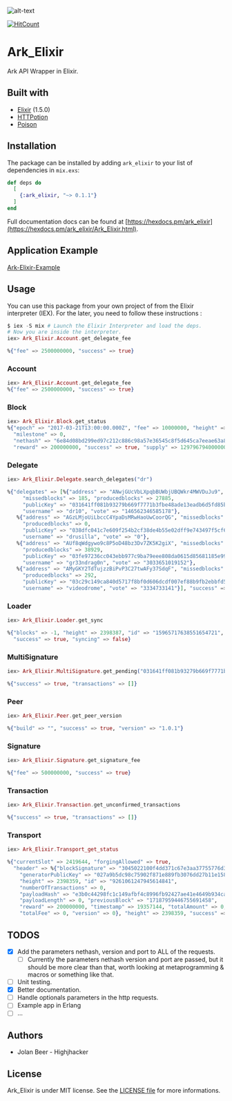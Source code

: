 ![alt-text](https://scontent.fbru2-1.fna.fbcdn.net/v/t35.0-12/23269860_10212735403773069_705991494_o.png?oh=93232fd3932bf4440e3b271a63de4dc5&oe=5A011D32)

[![HitCount](http://hits.dwyl.io/Highjhacker/Ark-Elixir.svg)](http://hits.dwyl.io/Highjhacker/Ark-Elixir)


# Ark_Elixir

Ark API Wrapper in Elixir.

## Built with
- [Elixir](https://elixir-lang.org/) (1.5.0)
- [HTTPotion](https://github.com/myfreeweb/httpotion)
- [Poison](https://github.com/devinus/poison)

## Installation

The package can be installed by adding `ark_elixir` to your list of dependencies in `mix.exs`:

```elixir
def deps do
  [
    {:ark_elixir, "~> 0.1.1"}
  ]
end
```

Full documentation docs can be found at [https://hexdocs.pm/ark_elixir](https://hexdocs.pm/ark_elixir/Ark_Elixir.html).

## Application Example

[Ark-Elixir-Example](https://github.com/Highjhacker/Ark-Elixir-Example)

## Usage

You can use this package from your own project of from the Elixir interpreter (IEX). For the
later, you need to follow these instructions :

```elixir
$ iex -S mix # Launch the Elixir Interpreter and load the deps.
# Now you are inside the interpreter.
iex> Ark_Elixir.Account.get_delegate_fee

%{"fee" => 2500000000, "success" => true}
```

### Account

```elixir
iex> Ark_Elixir.Account.get_delegate_fee
%{"fee" => 2500000000, "success" => true}
```

### Block

```elixir
iex> Ark_Elixir.Block.get_status
%{"epoch" => "2017-03-21T13:00:00.000Z", "fee" => 10000000, "height" => 2398397,
  "milestone" => 0,
  "nethash" => "6e84d08bd299ed97c212c886c98a57e36545c8f5d645ca7eeae63a8bd62d8988",
  "reward" => 200000000, "success" => true, "supply" => 12979679400000000}
```

### Delegate

```elixir
iex> Ark_Elixir.Delegate.search_delegates("dr")

%{"delegates" => [%{"address" => "ANwjGUcVbLXpqbBUWbjUBQWkr4MWVDuJu9",
     "missedblocks" => 185, "producedblocks" => 27885,
     "publicKey" => "031641ff081b93279b669f7771b3fbe48ade13eadb6d5fd85bdd025655e349f008",
     "username" => "dr10", "vote" => "146562346585178"},
   %{"address" => "AGzLMjoUiLbccC4YpaDsMRwHaoUwCoorQG", "missedblocks" => 0,
     "producedblocks" => 0,
     "publicKey" => "038dfc041c7e609f254b2cf38de4b55e02dff9e743497f5cf6b67d49d8e44978ce",
     "username" => "drusilla", "vote" => "0"},
   %{"address" => "AUf8qWdgywo9c8P5oD48bz3Dv7ZK5K2giX", "missedblocks" => 28,
     "producedblocks" => 38929,
     "publicKey" => "03fe97236cc043ebb977c9ba79eee808da0615d85681185e997592347846444c61",
     "username" => "gr33ndrag0n", "vote" => "3033651019152"},
   %{"address" => "AMyGKY2TdTujzzBiPvP3C27twAFy37SdqF", "missedblocks" => 5,
     "producedblocks" => 292,
     "publicKey" => "03c29c149ca840d5717f8bf0d606dcdf007ef88b9fb2ebbfd57e9cee7845066e8c",
     "username" => "videodrome", "vote" => "3334733141"}], "success" => true}
```

### Loader

```elixir
iex> Ark_Elixir.Loader.get_sync

%{"blocks" => -1, "height" => 2398387, "id" => "15965717638551654721",
  "success" => true, "syncing" => false}
```

### MultiSignature

```elixir
iex> Ark_Elixir.MultiSignature.get_pending("031641ff081b93279b669f7771b3fbe48ade13eadb6d5fd85bdd025655e349f008")

%{"success" => true, "transactions" => []}
```

### Peer

```elixir
iex> Ark_Elixir.Peer.get_peer_version

%{"build" => "", "success" => true, "version" => "1.0.1"}
```

### Signature

```elixir
iex> Ark_Elixir.Signature.get_signature_fee

%{"fee" => 500000000, "success" => true}
```

### Transaction

```elixir
iex> Ark_Elixir.Transaction.get_unconfirmed_transactions

%{"success" => true, "transactions" => []}
```

### Transport

```elixir
iex> Ark_Elixir.Transport_get_status

%{"currentSlot" => 2419644, "forgingAllowed" => true,
  "header" => %{"blockSignature" => "3045022100f4dd371c67e3aa37755776d34b1ce13f4fe0c93baab171c043021f8a45a8363d02200f38be5a9530b67872a664b4393d65212a0819892e460de9b9dc0f4fe00620c2",
    "generatorPublicKey" => "027a9b5dc98c75902f871e889fb3076dd27b11e158a49e3915e0307ecd9781f51e",
    "height" => 2398359, "id" => "9261061247945614841",
    "numberOfTransactions" => 0,
    "payloadHash" => "e3b0c44298fc1c149afbf4c8996fb92427ae41e4649b934ca495991b7852b855",
    "payloadLength" => 0, "previousBlock" => "17187959446755691458",
    "reward" => 200000000, "timestamp" => 19357144, "totalAmount" => 0,
    "totalFee" => 0, "version" => 0}, "height" => 2398359, "success" => true}
```

## TODOS

- [x] Add the parameters nethash, version and port to ALL of the requests.
	- [ ] Currently the parameters nethash version and port are passed, but it should be more clear than that,   worth looking at metaprogramming & macros or something like that.
- [ ] Unit testing.
- [x] Better documentation.
- [ ] Handle optionals parameters in the http requests.
- [ ] Example app in Erlang
- [ ] ...

## Authors

- Jolan Beer - Highjhacker

## License

Ark_Elixir is under MIT license. See the [LICENSE file](https://github.com/Highjhacker/Ark-Elixir/blob/master/LICENSE) for more informations.
